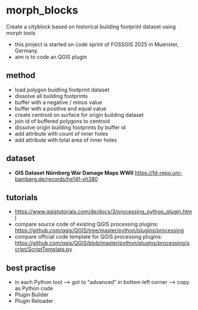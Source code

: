 # morph_blocks
Create a cityblock based on historical building footprint dataset using morph tools

- this project is started on code sprint of FOSSGIS 2025 in Muenster, Germany.
- aim is to code an QGIS plugin

## method
- load polygon buidling footprint dataset
- dissolve all building footprints
- buffer with a negative / minus value
- buffer with a positive and equal value
- create centroid on surface for origin building dataset
- join id of buffered polygons to centroid
- dissolve origin building footprints by buffer id
- add attribute with count of inner holes
- add attribute with total area of inner holes


## dataset
- **GIS Dataset Nürnberg War Damage Maps WWII** https://fd-repo.uni-bamberg.de/records/he14f-xh380

## tutorials
- https://www.qgistutorials.com/de/docs/3/processing_python_plugin.html
- compare source code of existing QGIS processing plugins: https://github.com/qgis/QGIS/tree/master/python/plugins/processing
- compare official code template for QGIS processing plugins: https://github.com/qgis/QGIS/blob/master/python/plugins/processing/script/ScriptTemplate.py

## best practise
- in each Python tool --> got to "advanced" in bottem left corner --> copy as Python code
- Plugin Builder
- Plugin Reloader
